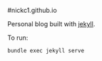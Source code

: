 #nickc1.github.io

Personal blog built with [jekyll](https://jekyllrb.com/).

To run:

```
bundle exec jekyll serve
```

